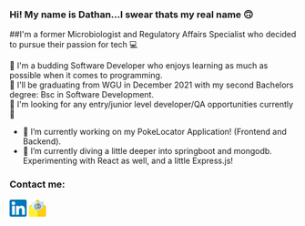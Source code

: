 ### Hi! My name is Dathan...I swear thats my real name :upside_down_face:

##I'm a former Microbiologist and Regulatory Affairs Specialist who decided to pursue their passion for tech :computer:

:gem: I'm a budding Software Developer who enjoys learning as much as possible when it comes to programming.  
:gem: I'll be graduating from WGU in December 2021 with my second Bachelors degree: Bsc in Software Development.  
:gem: I'm looking for any entry/junior level developer/QA opportunities currently :pinched_fingers:

- 🔭 I’m currently working on my PokeLocator Application! (Frontend and Backend).
- 🌱 I’m currently diving a little deeper into springboot and mongodb. Experimenting with React as well, and a little Express.js!


### Contact me:
<a href="https://www.linkedin.com/in/dathanstone0327/"><img src = "Icons/linkedin.png" width=30></a>
<a href="developer.stone@outlook.com"><img src = "Icons/email.png" width=30></a>

